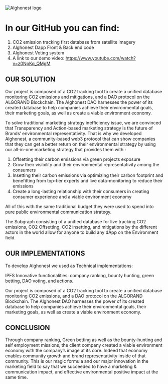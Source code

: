 ![Alghonest logo](https://github.com/jimmylies/algorand-greenhouse-hack-2-alghonest/blob/master/algo-dapp/src/assets/img/logo_named.png?raw=true)
# In our GitHub you can find:

1. CO2 emission tracking first database from satellite imagery
2. Alghonest Dapp Front & Back end code
3. Alghonest Voting system
4. A link to our demo video: https://www.youtube.com/watch?v=z0NpKq_QMgM

## OUR SOLUTION

Our project is composed of a CO2 tracking tool to create a unified database monitoring CO2 emissions and mitigations, and a DAO protocol on the ALGORAND Blockchain. The Alghonest DAO harnesses the power of its created database to help companies achieve their environmental goals, their marketing goals, as well as create a viable environment economy.

To solve traditional marketing strategy inefficiency issue, we are convinced that Transparency and Action-based marketing strategy is the future of Brands’ environmental representativity. That is why we developed Alghonest, a community-based web3 protocol that can show companies that they can get a better return on their environmental strategy by using our all-in-one marketing strategy that provides them with :

1. Offsetting their carbon emissions via green projects exposure
2. Grow their visibility and their environmental representativity among the consumers
3. Insetting their carbon emissions via optimizing their carbon footprint and benefitting from top-tier experts and live data-monitoring to reduce their emissions
4. Create a long-lasting relationship with their consumers in creating consumer experience and a viable environment economy

All of this with the same traditional budget they were used to spend into pure public environmental communication strategy.

The Subgraph consisting of a unified database for live tracking CO2 emissions, CO2 Offsetting, CO2 insetting, and mitigations by the different actors in the world allow for anyone to build any dApp on the Environment field.

## OUR IMPLEMENTATIONS

To develop Alghonest we used as Technical implementations:

IPFS
Innovative functionalities: company ranking, bounty hunting, green betting, DAO voting, and actions.

Our project is composed of a CO2 tracking tool to create a unified database monitoring CO2 emissions, and a DAO protocol on the ALGORAND Blockchain. The Alghonest DAO harnesses the power of its created database to help companies achieve their environmental goals, their marketing goals, as well as create a viable environment economy.

## CONCLUSION

Through company ranking, Green betting as well as the bounty-hunting and self employment missions, the client company created a viable environment economy with the company’s image at its core. Indeed that economy enables community growth and brand representativity inside of that community. This is our magic formula and our major innovation in the marketing field to say that we succeeded to have a marketing & communication impact, and effective environmental positive impact at the same time.
